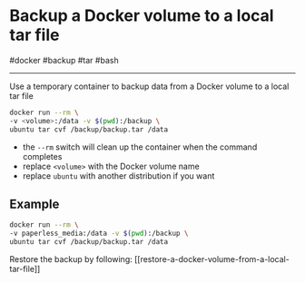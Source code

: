 # Backup a Docker volume to a local tar file

#docker #backup #tar #bash

-----

Use a temporary container to backup data from a Docker volume to a local tar file

```bash
docker run --rm \
-v <volume>:/data -v $(pwd):/backup \
ubuntu tar cvf /backup/backup.tar /data
```

- the `--rm` switch will clean up the container when the command completes
- replace `<volume>` with the Docker volume name
- replace `ubuntu` with another distribution if you want

## Example

```bash
docker run --rm \
-v paperless_media:/data -v $(pwd):/backup \
ubuntu tar cvf /backup/backup.tar /data
```

Restore the backup by following: [[restore-a-docker-volume-from-a-local-tar-file]]
